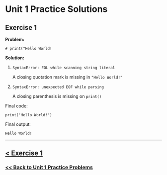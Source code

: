 # Unit 1 Practice Solutions

## **Exercise 1**

**Problem:**
    
    # print("Hello World!

**Solution:**

1. `SyntaxError: EOL while scanning string literal`
   
   A closing quotation mark is missing in `"Hello World!"`

2. `SyntaxError: unexpected EOF while parsing`
   
    A closing parenthesis is missing on `print()` 

Final code:

    print("Hello World!")

Final output:

    Hello World!

---
## [< Exercise 1](../exercise_1.md)

### [<< Back to Unit 1 Practice Problems](/practice/unit_1/)